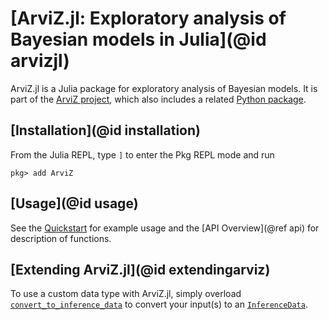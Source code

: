 # [ArviZ.jl: Exploratory analysis of Bayesian models in Julia](@id arvizjl)

ArviZ.jl is a Julia package for exploratory analysis of Bayesian models.
It is part of the [ArviZ project](https://www.arviz.org/), which also includes a related [Python package](https://python.arviz.org/).

## [Installation](@id installation)

From the Julia REPL, type `]` to enter the Pkg REPL mode and run

```
pkg> add ArviZ
```

## [Usage](@id usage)

See the [Quickstart](./quickstart) for example usage and the [API Overview](@ref api) for description of functions.

## [Extending ArviZ.jl](@id extendingarviz)

To use a custom data type with ArviZ.jl, simply overload [`convert_to_inference_data`](@ref) to convert your input(s) to an [`InferenceData`](@ref).
